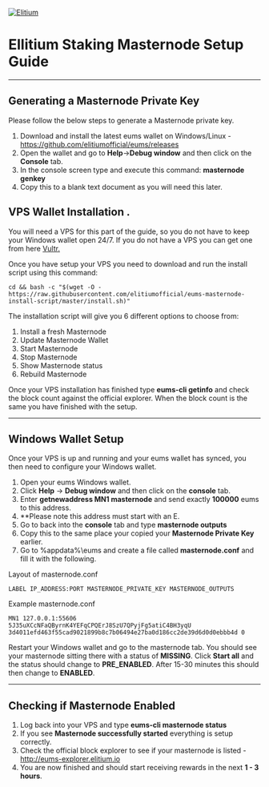 
<a href="https://www.elitium.io/wp-content/uploads/2018/12/logo-1.png" target="_blank"><img src="https://www.elitium.io/wp-content/uploads/2018/12/logo-1.png" border="0" alt="Elitium"></a>



# Ellitium Staking Masternode Setup Guide
***

## Generating a Masternode Private Key

Please follow the below steps to generate a Masternode private key.

1.  Download and install the latest eums wallet on Windows/Linux - https://github.com/elitiumofficial/eums/releases
2.  Open the wallet and go to **Help**->**Debug window** and then click on the **Console** tab.
3.  In the console screen type and execute this command: **masternode genkey**  
4.  Copy this to a blank text document as you will need this later.

## VPS Wallet Installation .

You will need a VPS for this part of the guide, so you do not have to keep your Windows wallet open 24/7. 
If you do not have a VPS you can get one from here [Vultr.](https://www.vultr.com/?ref=8069528)

Once you have setup your VPS you need to download and run the install script using this command:

```
cd && bash -c "$(wget -O - https://raw.githubusercontent.com/elitiumofficial/eums-masternode-install-script/master/install.sh)"
```

The installation script will give you 6 different options to choose from:

1. Install a fresh Masternode
2. Update Masternode Wallet
3. Start Masternode
4. Stop Masternode
5. Show Masternode status
6. Rebuild Masternode

Once your VPS installation has finished type **eums-cli getinfo** and check the block count against the official explorer.
When the block count is the same you have finished with the setup.
***

## Windows Wallet Setup

Once your VPS is up and running and your eums wallet has synced, you then need to configure your Windows wallet.

1. Open your eums Windows wallet.
2. Click **Help** -> **Debug window** and then click on the **console** tab.
3. Enter **getnewaddress MN1 masternode** and send exactly **100000** eums to this address.
4. **Please note this address must start with an E.
4. Go to back into the **console** tab and type **masternode outputs**
5. Copy this to the same place your copied your **Masternode Private Key** earlier.
6. Go to %appdata%\eums and create a file called **masternode.conf** and fill it with the following.

Layout of masternode.conf
```
LABEL IP_ADDRESS:PORT MASTERNODE_PRIVATE_KEY MASTERNODE_OUTPUTS
```

Example masternode.conf
```
MN1 127.0.0.1:55606 5J35uXCcNFaQByrnK4YEFqCPQErJ8SzU7QPyjFg5atiC4BH3yqU 3d4011efd463f55cad9021899b8c7b06494e27ba0d186cc2de39d6d0d0ebbb4d 0
```

Restart your Windows wallet and go to the masternode tab. You should see your masternode sitting there with a status of **MISSING**.
Click **Start all** and the status should change to **PRE_ENABLED**. After 15-30 minutes this should then change to **ENABLED**.
***

## Checking if Masternode Enabled

1. Log back into your VPS and type **eums-cli masternode status**
2. If you see **Masternode successfully started** everything is setup correctly.
3. Check the official block explorer to see if your masternode is listed - http://eums-explorer.elitium.io
4. You are now finished and should start receiving rewards in the next **1 - 3 hours**. 
